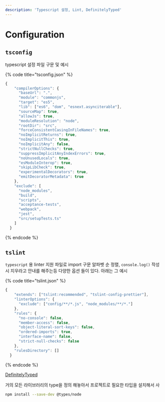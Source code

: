 ```yaml
---
description: 'Typescript 설정, Lint, DefinitelyTyped'
---
```


# Configuration

## `tsconfig`

typescript 설정 파일 구문 및 예시

{% code title="tsconfig.json" %}
```javascript
{
    "compilerOptions": {
      "baseUrl": ".",
      "module": "commonjs",
      "target": "es5",
      "lib": ["es6", "dom", "esnext.asynciterable"],
      "sourceMap": true,
      "allowJs": true,
      "moduleResolution": "node",
      "rootDir": "src",
      "forceConsistentCasingInFileNames": true,
      "noImplicitReturns": true,
      "noImplicitThis": true,
      "noImplicitAny": false,
      "strictNullChecks": true,
      "suppressImplicitAnyIndexErrors": true,
      "noUnusedLocals": true,
      "esModuleInterop": true,
      "skipLibCheck": true,
      "experimentalDecorators": true,
      "emitDecoratorMetadata": true
    },
    "exclude": [
      "node_modules",
      "build",
      "scripts",
      "acceptance-tests",
      "webpack",
      "jest",
      "src/setupTests.ts"
    ]
  }
```
{% endcode %}

## `tslint`

`typescript` 용 linter 지원 파일로 import 구문 알파벳 순 정렬, `console.log()`  작성시 지우라고 안내를 해주는등 다양한 옵션 들이 있다. 아래는 그 예시

{% code title="tslint.json" %}
```javascript
{
    "extends": ["tslint:recommended", "tslint-config-prettier"],
    "linterOptions": {
      "exclude": ["config/**/*.js", "node_modules/**/*."]
    },
    "rules": {
      "no-console": false,
      "member-access": false,
      "object-literal-sort-keys": false,
      "ordered-imports": true,
      "interface-name": false,
      "strict-null-checks": false
    },
    "rulesDirectory": []
  }
```
{% endcode %}

[DefinitelyTyped](https://github.com/DefinitelyTyped/DefinitelyTyped)

거의 모든 라이브러리의 type을 정의 해놓아서 프로젝트로 필요한 타입을 설치해서 사

```bash
npm install --save-dev @types/node
```

